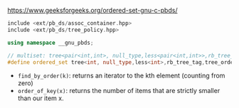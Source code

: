 https://www.geeksforgeeks.org/ordered-set-gnu-c-pbds/

```cpp
include <ext/pb_ds/assoc_container.hpp>
include <ext/pb_ds/tree_policy.hpp>

using namespace __gnu_pbds;

// multiset: tree<pair<int,int>, null_type,less<pair<int,int>>,rb_tree_tag,tree_order_statistics_node_update>
#define ordered_set tree<int, null_type,less<int>,rb_tree_tag,tree_order_statistics_node_update>
```

- `find_by_order(k)`: returns an iterator to the kth element (counting from zero)
- `order_of_key(x)`: returns the number of items that are strictly smaller than our item x.
